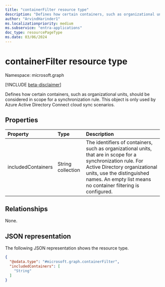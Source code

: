 ```yaml
---
title: "containerFilter resource type"
description: "Defines how certain containers, such as organizational units, should be considered in scope for a synchronization rule. This object is only used by Azure Active Directory Connect cloud sync scenarios."
author: "ArvindHarinder1"
ms.localizationpriority: medium
ms.subservice: "entra-applications"
doc_type: resourcePageType
ms.date: 03/06/2024
---
```


# containerFilter resource type

Namespace: microsoft.graph

[!INCLUDE [beta-disclaimer](../../includes/beta-disclaimer.md)]

Defines how certain containers, such as organizational units, should be considered in scope for a synchronization rule. This object is only used by Azure Active Directory Connect cloud sync scenarios.

## Properties
|Property|Type|Description|
|:---|:---|:---|
|includedContainers|String collection|The identifiers of containers, such as organizational units, that are in scope for a synchronization rule. For Active Directory organizational units, use the distinguished names. An empty list means no container filtering is configured.|

## Relationships
None.

## JSON representation
The following JSON representation shows the resource type.
<!-- {
  "blockType": "resource",
  "@odata.type": "microsoft.graph.containerFilter"
}
-->
``` json
{
  "@odata.type": "#microsoft.graph.containerFilter",
  "includedContainers": [
    "String"
  ]
}
```

